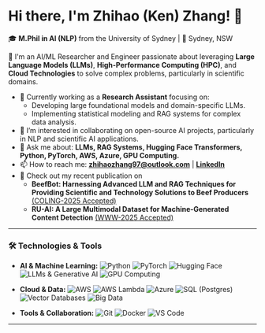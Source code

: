 # Hi there, I'm Zhihao (Ken) Zhang! 👋

🎓 **M.Phil in AI (NLP)** from the University of Sydney | 📍 Sydney, NSW

🚀 I'm an AI/ML Researcher and Engineer passionate about leveraging **Large Language Models (LLMs)**, **High-Performance Computing (HPC)**, and **Cloud Technologies** to solve complex problems, particularly in scientific domains.

*   🔭 Currently working as a **Research Assistant** focusing on:
    *   Developing large foundational models and domain-specific LLMs.
    *   Implementing statistical modeling and RAG systems for complex data analysis.
*   👯 I’m interested in collaborating on open-source AI projects, particularly in NLP and scientific AI applications.
*   💬 Ask me about: **LLMs, RAG Systems, Hugging Face Transformers, Python, PyTorch, AWS, Azure, GPU Computing.**
*   📫 How to reach me: **zhihaozhang97@outlook.com** | [**LinkedIn**](https://www.linkedin.com/in/zhihao-ken-zhang/)
*   📄 Check out my recent publication on
    * **BeefBot: Harnessing Advanced LLM and RAG Techniques for Providing Scientific and Technology Solutions to Beef Producers**
    [(COLING-2025 Accepted)](https://aclanthology.org/2025.coling-demos.7/)
    * **RU-AI: A Large Multimodal Dataset for Machine-Generated Content Detection**
    [(WWW-2025 Accepted)](https://arxiv.org/abs/2406.04906)

---

### 🛠️ Technologies & Tools

*   **AI & Machine Learning:**
    <img src="https://img.shields.io/badge/Python-3776AB?style=flat-square&logo=python&logoColor=white" alt="Python"/>
    <img src="https://img.shields.io/badge/PyTorch-%23EE4C2C.svg?style=flat-square&logo=PyTorch&logoColor=white" alt="PyTorch"/>
    <img src="https://img.shields.io/badge/Hugging%20Face-FFD21E?style=flat-square&logo=huggingface&logoColor=white" alt="Hugging Face"/>
    <img src="https://img.shields.io/badge/Large Language Models-74aa9c?logo=openai&style=flat-square&logoColor=white" alt="LLMs & Generative AI"/>
    <img src="https://img.shields.io/badge/nVIDIA%20Computing%20(CUDA)-%2376B900.svg?style=flat-square&logo=nvidia&logoColor=white" alt="GPU Computing"/>
    <!--<img src="https://img.shields.io/badge/Statistical%20Modeling-%235BC0DE.svg?style=flat-square" alt="Statistical Modeling"/>-->

*   **Cloud & Data:**
    <img src="https://img.shields.io/badge/AWS-%23232F3E.svg?style=flat-square&logo=amazon-web-services&logoColor=white" alt="AWS"/>
    <img src="https://img.shields.io/badge/Lambda-%23FF9900.svg?style=flat-square&logo=aws-lambda&logoColor=white" alt="AWS Lambda"/>
    <img src="https://custom-icon-badges.demolab.com/badge/Microsoft%20Azure-%230078D4.svg?style=flat-square&logo=msazure&logoColor=white" alt="Azure"/>
    <img src="https://img.shields.io/badge/PostgreSQL-%234479A1.svg?style=flat-square&logo=postgresql&logoColor=white" alt="SQL (Postgres)"/>
    <img src="https://img.shields.io/badge/Vector%20DBs-%2300ACC1.svg?style=flat-square" alt="Vector Databases"/>
    <img src="https://img.shields.io/badge/Big%20Data%20(Spark/Hadoop)-%23E25A1C.svg?style=flat-square&logo=apachespark&logoColor=white" alt="Big Data"/>

*   **Tools & Collaboration:**
    <img src="https://img.shields.io/badge/Git-%23F05033.svg?style=flat-square&logo=git&logoColor=white" alt="Git"/>
    <img src="https://img.shields.io/badge/Docker-%232496ED.svg?style=flat-square&logo=docker&logoColor=white" alt="Docker"/>
    <img src="https://custom-icon-badges.demolab.com/badge/VS%20Code-007ACC?style=flat-square&logo=vsc&logoColor=white" alt="VS Code"/>

---

<!-- Optional: Add your contribution graph if you like -->
<!-- <p align="center">
  <img src="https://ghchart.rshah.org/YOUR_GITHUB_USERNAME" alt="Ken's Contribution Graph" />
</p> -->
